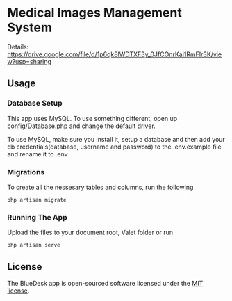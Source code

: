 # Medical Images Management System 

Details: https://drive.google.com/file/d/1p6qk8lWDTXF3y_0JfCOnrKai1RmFIr3K/view?usp=sharing

## Usage

### Database Setup
This app uses MySQL. To use something different, open up config/Database.php and change the default driver.

To use MySQL, make sure you install it, setup a database and then add your db credentials(database, username and password) to the .env.example file and rename it to .env

### Migrations
To create all the nessesary tables and columns, run the following
```
php artisan migrate
```

### Running The App
Upload the files to your document root, Valet folder or run
```
php artisan serve
```

## License

The BlueDesk app is open-sourced software licensed under the [MIT license](https://opensource.org/licenses/MIT).
